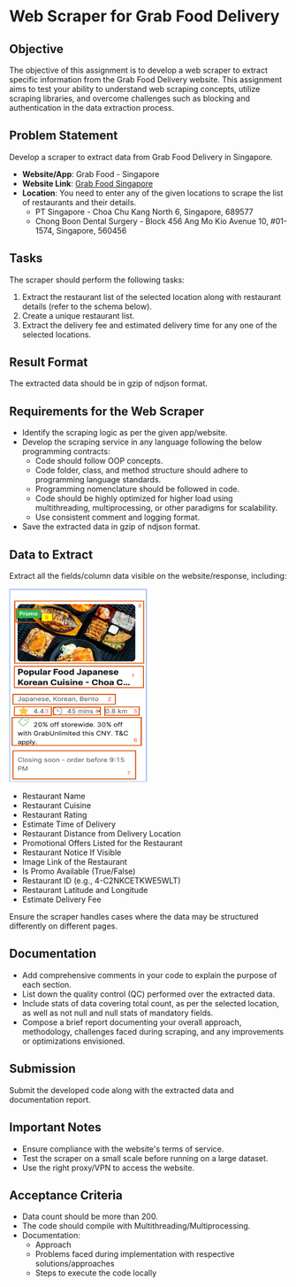 # Web Scraper for Grab Food Delivery

## Objective
The objective of this assignment is to develop a web scraper to extract specific information from the Grab Food Delivery website. This assignment aims to test your ability to understand web scraping concepts, utilize scraping libraries, and overcome challenges such as blocking and authentication in the data extraction process.

## Problem Statement
Develop a scraper to extract data from Grab Food Delivery in Singapore.

- **Website/App**: Grab Food - Singapore
- **Website Link**: [Grab Food Singapore](https://food.grab.com/sg/en/)
- **Location**: You need to enter any of the given locations to scrape the list of restaurants and their details.
  - PT Singapore - Choa Chu Kang North 6, Singapore, 689577
  - Chong Boon Dental Surgery - Block 456 Ang Mo Kio Avenue 10, #01-1574, Singapore, 560456

## Tasks
The scraper should perform the following tasks:
1. Extract the restaurant list of the selected location along with restaurant details (refer to the schema below).
2. Create a unique restaurant list.
3. Extract the delivery fee and estimated delivery time for any one of the selected locations.

## Result Format
The extracted data should be in gzip of ndjson format.

## Requirements for the Web Scraper
- Identify the scraping logic as per the given app/website.
- Develop the scraping service in any language following the below programming contracts:
  - Code should follow OOP concepts.
  - Code folder, class, and method structure should adhere to programming language standards.
  - Programming nomenclature should be followed in code.
  - Code should be highly optimized for higher load using multithreading, multiprocessing, or other paradigms for scalability.
  - Use consistent comment and logging format.
- Save the extracted data in gzip of ndjson format.

## Data to Extract
Extract all the fields/column data visible on the website/response, including:

<img src="image-1.png" alt="alt text" width="250" height="350"/>

- Restaurant Name
- Restaurant Cuisine
- Restaurant Rating
- Estimate Time of Delivery
- Restaurant Distance from Delivery Location
- Promotional Offers Listed for the Restaurant
- Restaurant Notice If Visible
- Image Link of the Restaurant
- Is Promo Available (True/False)
- Restaurant ID (e.g., 4-C2NKCETKWE5WLT)
- Restaurant Latitude and Longitude
- Estimate Delivery Fee

Ensure the scraper handles cases where the data may be structured differently on different pages.

## Documentation
- Add comprehensive comments in your code to explain the purpose of each section.
- List down the quality control (QC) performed over the extracted data.
- Include stats of data covering total count, as per the selected location, as well as not null and null stats of mandatory fields.
- Compose a brief report documenting your overall approach, methodology, challenges faced during scraping, and any improvements or optimizations envisioned.

## Submission
Submit the developed code along with the extracted data and documentation report.

## Important Notes
- Ensure compliance with the website's terms of service.
- Test the scraper on a small scale before running on a large dataset.
- Use the right proxy/VPN to access the website.

## Acceptance Criteria
- Data count should be more than 200.
- The code should compile with Multithreading/Multiprocessing.
- Documentation:
  - Approach
  - Problems faced during implementation with respective solutions/approaches
  - Steps to execute the code locally
